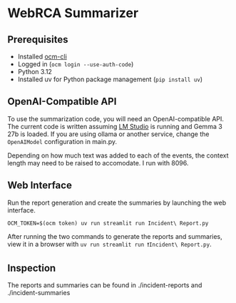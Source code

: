 # WebRCA Summarizer

## Prerequisites

- Installed [ocm-cli](https://console.redhat.com/openshift/downloads)
- Logged in (`ocm login --use-auth-code`)
- Python 3.12
- Installed uv for Python package management (`pip install uv`)

## OpenAI-Compatible API

To use the summarization code, you will need an OpenAI-compatible API.
The current code is written assuming [LM Studio](https://lmstudio.ai/) is running and Gemma 3 27b is loaded.
If you are using ollama or another service, change the `OpenAIModel` configuration in main.py.

Depending on how much text was added to each of the events, the context length may need to be raised to accomodate.
I run with 8096.

## Web Interface

Run the report generation and create the summaries by launching the web interface.

```shell
OCM_TOKEN=$(ocm token) uv run streamlit run Incident\ Report.py
```
After running the two commands to generate the reports and summaries, view it in a browser with `uv run streamlit run ❗Incident\ Report.py`.

## Inspection

The reports and summaries can be found in ./incident-reports and ./incident-summaries
